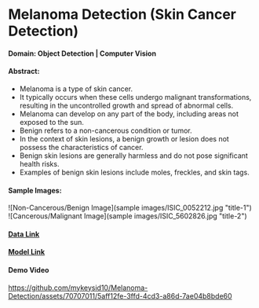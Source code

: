 # Melanoma Detection (Skin Cancer Detection)

#### Domain: Object Detection | Computer Vision

#### Abstract:

- Melanoma is a type of skin cancer.
- It typically occurs when these cells undergo malignant transformations, resulting in the uncontrolled growth and spread of abnormal cells.
- Melanoma can develop on any part of the body, including areas not exposed to the sun.
- Benign refers to a non-cancerous condition or tumor.
- In the context of skin lesions, a benign growth or lesion does not possess the characteristics of cancer.
- Benign skin lesions are generally harmless and do not pose significant health risks.
- Examples of benign skin lesions include moles, freckles, and skin tags.

#### Sample Images:

![Non-Cancerous/Benign Image](sample images/ISIC_0052212.jpg "title-1") ![Cancerous/Malignant Image](sample images/ISIC_5602826.jpg "title-2")

#### [Data Link](https://drive.google.com/file/d/1tco9WTg0yZ6-Y0tQ5pFPR4vAzZ63Yd9d/view?usp=drive_link)
#### [Model Link](https://drive.google.com/file/d/1XZeJmq7pE4X5r8tQDYPZpBx4P21b_oug/view?usp=drive_link)

#### Demo Video

https://github.com/mykeysid10/Melanoma-Detection/assets/70707011/5aff12fe-3ffd-4cd3-a86d-7ae04b8bde60

